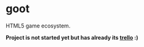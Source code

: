 goot
====

HTML5 game ecosystem.

**Project is not started yet but has already its [trello](https://trello.com/board/goot/5005e402b400e4c947048079) :)**